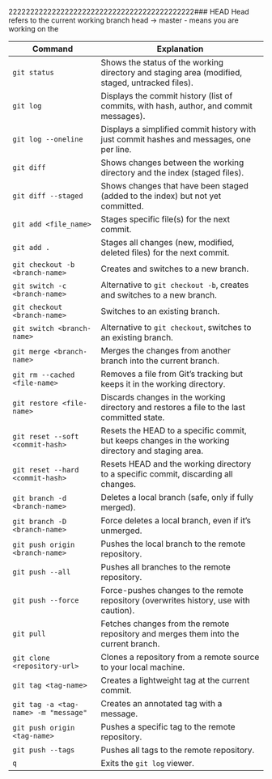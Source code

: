 2222222222222222222222222222222222222222222### HEAD
Head refers to the current working branch
head -> master - means you are working on the 

|**Command**|**Explanation**|
|---|---|
|`git status`|Shows the status of the working directory and staging area (modified, staged, untracked files).|
|`git log`|Displays the commit history (list of commits, with hash, author, and commit messages).|
|`git log --oneline`|Displays a simplified commit history with just commit hashes and messages, one per line.|
|`git diff`|Shows changes between the working directory and the index (staged files).|
|`git diff --staged`|Shows changes that have been staged (added to the index) but not yet committed.|
|`git add <file_name>`|Stages specific file(s) for the next commit.|
|`git add .`|Stages all changes (new, modified, deleted files) for the next commit.|
|`git checkout -b <branch-name>`|Creates and switches to a new branch.|
|`git switch -c <branch-name>`|Alternative to `git checkout -b`, creates and switches to a new branch.|
|`git checkout <branch-name>`|Switches to an existing branch.|
|`git switch <branch-name>`|Alternative to `git checkout`, switches to an existing branch.|
|`git merge <branch-name>`|Merges the changes from another branch into the current branch.|
|`git rm --cached <file-name>`|Removes a file from Git’s tracking but keeps it in the working directory.|
|`git restore <file-name>`|Discards changes in the working directory and restores a file to the last committed state.|
|`git reset --soft <commit-hash>`|Resets the HEAD to a specific commit, but keeps changes in the working directory and staging area.|
|`git reset --hard <commit-hash>`|Resets HEAD and the working directory to a specific commit, discarding all changes.|
|`git branch -d <branch-name>`|Deletes a local branch (safe, only if fully merged).|
|`git branch -D <branch-name>`|Force deletes a local branch, even if it’s unmerged.|
|`git push origin <branch-name>`|Pushes the local branch to the remote repository.|
|`git push --all`|Pushes all branches to the remote repository.|
|`git push --force`|Force-pushes changes to the remote repository (overwrites history, use with caution).|
|`git pull`|Fetches changes from the remote repository and merges them into the current branch.|
|`git clone <repository-url>`|Clones a repository from a remote source to your local machine.|
|`git tag <tag-name>`|Creates a lightweight tag at the current commit.|
|`git tag -a <tag-name> -m "message"`|Creates an annotated tag with a message.|
|`git push origin <tag-name>`|Pushes a specific tag to the remote repository.|
|`git push --tags`|Pushes all tags to the remote repository.|
|`q`|Exits the `git log` viewer.|
